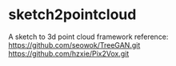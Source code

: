 # sketch2pointcloud
A sketch to 3d point cloud framework
reference:
https://github.com/seowok/TreeGAN.git
https://github.com/hzxie/Pix2Vox.git
